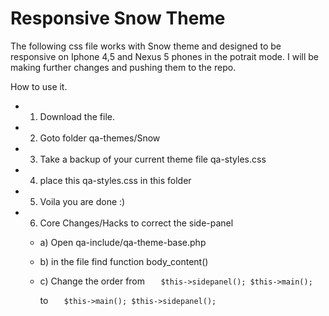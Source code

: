# Responsive Snow Theme #

The following css file works with Snow theme and designed to be responsive on Iphone 4,5 and Nexus 5 phones in the potrait mode.
I will be making further changes and pushing them to the repo.

How to use it.<br>
* 1) Download the file.
* 2) Goto folder qa-themes/Snow
* 3) Take a backup of your current theme file qa-styles.css
* 4) place this qa-styles.css in this folder
* 5) Voila you are done :) 
* 6) Core Changes/Hacks to correct the side-panel
	* a) Open qa-include/qa-theme-base.php
	* b) in the file find function body_content()
	* c) Change the order from 
			`	$this->sidepanel();
               $this->main();`
                
		to 
	     	`   $this->main();
				$this->sidepanel();`


